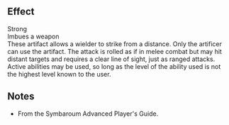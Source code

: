 ## Effect
Strong<br>Imbues a weapon<br>These artifact allows a wielder to strike from a distance. Only the artificer can use the artifact. The attack is rolled as if in melee combat but may hit distant targets and requires a clear line of sight, just as ranged attacks. Active abilities may be used, so long as the level of the ability used is not the highest level known to the user.
## Notes
* From the Symbaroum Advanced Player's Guide.